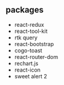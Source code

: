 ## packages
* react-redux
* react-tool-kit
* rtk query
* react-bootstrap
* cogo-toast
* react-router-dom
* rechart.js
* react-icon
* sweet alert 2